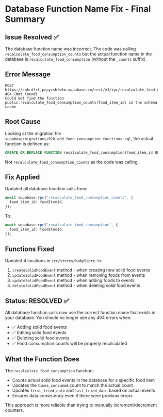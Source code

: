 # Database Function Name Fix - Final Summary

## Issue Resolved ✅

The database function name was incorrect. The code was calling `recalculate_food_consumption_counts` but the actual function name in the database is `recalculate_food_consumption` (without the `_counts` suffix).

## Error Message

```
POST https://cnkrdfrtjpupycshlwlm.supabase.co/rest/v1/rpc/recalculate_food_consumption_counts 404 (Not Found)
Could not find the function public.recalculate_food_consumption_counts(food_item_id) in the schema cache
```

## Root Cause

Looking at the migration file `supabase/migrations/020_add_food_consumption_functions.sql`, the actual function is defined as:

```sql
CREATE OR REPLACE FUNCTION recalculate_food_consumption(food_item_id UUID)
```

Not `recalculate_food_consumption_counts` as the code was calling.

## Fix Applied

Updated all database function calls from:

```typescript
await supabase.rpc("recalculate_food_consumption_counts", {
  food_item_id: foodItemId,
});
```

To:

```typescript
await supabase.rpc("recalculate_food_consumption", {
  food_item_id: foodItemId,
});
```

## Functions Fixed

Updated 4 locations in `src/stores/babyStore.ts`:

1. `createSolidFoodEvent` method - when creating new solid food events
2. `updateSolidFoodEvent` method - when removing foods from events
3. `updateSolidFoodEvent` method - when adding foods to events
4. `deleteSolidFoodEvent` method - when deleting solid food events

## Status: RESOLVED ✅

All database function calls now use the correct function name that exists in your database. You should no longer see any 404 errors when:

- ✅ Adding solid food events
- ✅ Editing solid food events
- ✅ Deleting solid food events
- ✅ Food consumption counts will be properly recalculated

## What the Function Does

The `recalculate_food_consumption` function:

- Counts actual solid food events in the database for a specific food item
- Updates the `times_consumed` count to match the actual count
- Updates `first_tried_date` and `last_tried_date` based on actual events
- Ensures data consistency even if there were previous errors

This approach is more reliable than trying to manually increment/decrement counters.
